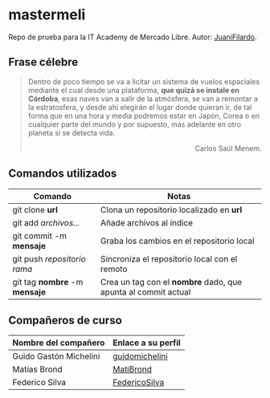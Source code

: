 # mastermeli
Repo de prueba para la IT Academy de Mercado Libre. Autor: [JuaniFilardo].

## Frase célebre

> Dentro de poco tiempo se va a licitar un sistema de vuelos espaciales mediante el cual desde una plataforma, **que quizá se instale en Córdoba**, esas naves van a salir de la atmósfera, se van a remontar a la estratosfera, y desde ahí elegirán el lugar donde quieran ir, de tal forma que en una hora y media podremos estar en Japón, Corea o en cualquier parte del mundo y por supuesto, más adelante en otro planeta si se detecta vida.
> <div style="text-align: right"> Carlos Saúl Menem. </div>

## Comandos utilizados

| Comando | Notas |
|---------|-------|
| git clone **url** | Clona un repositorio localizado en **url** |
| git add *archivos...* | Añade archivos al índice |
| git commit -m **mensaje** | Graba los cambios en el repositorio local |
| git push *repositorio rama* | Sincroniza el repositorio local con el remoto |
| git tag **nombre** -m **mensaje** | Crea un tag con el **nombre** dado, que apunta al commit actual |


## Compañeros de curso

| Nombre del compañero | Enlace a su perfil |
|---------|-------|
| Guido Gastón Michelini | [guidomichelini] |
| Matías Brond | [MatiBrond] |
| Federico Silva |[FedericoSilva]|

[//]:# (Links. This won't be seen after it's interpreted.)
[JuaniFilardo]: <https://t.me/JuaniFilardo>
[guidomichelini]: <https://github.com/guidomichelini>
[MatiBrond]: <https://github.com/MatiBrond>
[FedericoSilva]: <https://github.com/FedericoSilva>

